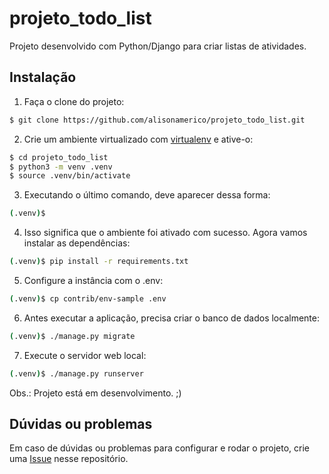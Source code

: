 # projeto_todo_list
Projeto desenvolvido com Python/Django para criar listas de atividades.


## Instalação

1. Faça o clone do projeto:

```bash
$ git clone https://github.com/alisonamerico/projeto_todo_list.git
```

2. Crie um ambiente virtualizado com [virtualenv]() e ative-o:

```bash
$ cd projeto_todo_list
$ python3 -m venv .venv
$ source .venv/bin/activate
```

3. Executando o último comando, deve aparecer dessa forma:

```bash
(.venv)$
```

4. Isso significa que o ambiente foi ativado com sucesso. Agora vamos instalar as dependências:

```bash
(.venv)$ pip install -r requirements.txt
```

5. Configure a instância com o .env:

```bash
(.venv)$ cp contrib/env-sample .env
```

6. Antes executar a aplicação, precisa criar o banco de dados localmente:

```bash
(.venv)$ ./manage.py migrate
```

7. Execute o servidor web local:

```bash
(.venv)$ ./manage.py runserver
```

Obs.: Projeto está em desenvolvimento. ;)

## Dúvidas ou problemas

Em caso de dúvidas ou problemas para configurar e rodar o projeto, crie uma [Issue](https://github.com/alisonamerico/projeto_todo_list/issues) nesse repositório.
